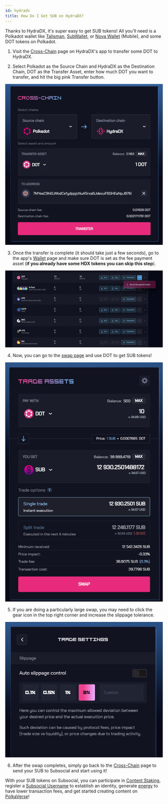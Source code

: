 ```yaml
---
id: hydradx
title: How Do I Get SUB on HydraDX?
---
```


Thanks to HydraDX, it's super easy to get SUB tokens! All you'll need is a Polkadot wallet 
like [Talisman](https://talisman.xyz/), [SubWallet](https://www.subwallet.app/), or [Nova Wallet](https://novawallet.io/) (Mobile), 
and some DOT tokens on Polkadot.

1. Visit the [Cross-Chain](https://app.hydradx.io/cross-chain?referral=SUBSOCIAL) page on HydraDX's app to transfer some DOT to HydraDX.
  
2. Select Polkadot as the Source Chain and HydraDX as the Destination Chain, DOT as the Transfer Asset,
enter how much DOT you want to transfer, and hit the big pink Transfer button.

![](../../../static/img/GetSUB/hydra1.png)

3. Once the transfer is complete (it should take just a few seconds),
go to the app's [Wallet](https://app.hydradx.io/wallet/assets?referral=SUBSOCIAL) page and make sure DOT is set
as the fee payment asset (**if you already have some HDX tokens you can skip this step**).

![](../../../static/img/GetSUB/hydra2.png)

4. Now, you can go to the [swap page](https://app.hydradx.io/trade/swap?referral=SUBSOCIAL) and use DOT to get SUB tokens!

![](../../../static/img/GetSUB/hydra3.png)

5. If you are doing a particularly large swap, you may need to click the gear icon in the top right corner and increase the slippage tolerance.

![](../../../static/img/GetSUB/hydra4.png)

6. After the swap completes, simply go back to the [Cross-Chain](https://app.hydradx.io/cross-chain?referral=SUBSOCIAL) page
to send your SUB to Subsocial and start using it!

With your SUB tokens on Subsocial, you can participate in [Content Staking](https://sub.id/creators), 
register a [Subsocial Username](https://polkaverse.com/dd) to establish an identity, 
generate [energy](https://polkaverse.com/energy) to have lower transaction fees, 
and get started creating content on [PolkaVerse](https://polkaverse.com/)!
